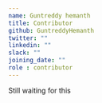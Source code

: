 ```yaml
---
name: Guntreddy hemanth
title: Contributor
github: GuntreddyHemanth
twitter: ""
linkedin: ""
slack: ""
joining_date: ""
role : contributor
---
```


Still waiting for this
